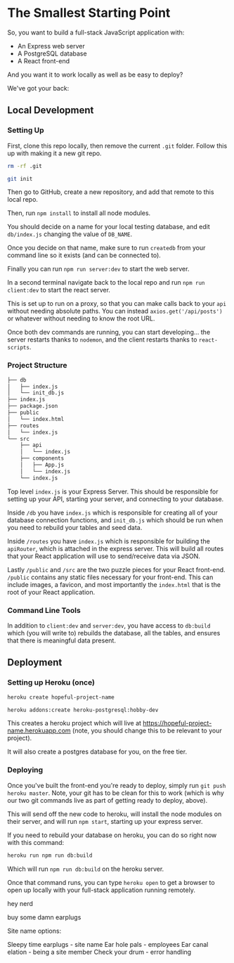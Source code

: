 # The Smallest Starting Point

So, you want to build a full-stack JavaScript application with:

- An Express web server
- A PostgreSQL database
- A React front-end

And you want it to work locally as well as be easy to deploy?

We've got your back:

## Local Development

### Setting Up

First, clone this repo locally, then remove the current `.git` folder. Follow this up with making it a new git repo.

```bash
rm -rf .git

git init
```

Then go to GitHub, create a new repository, and add that remote to this local repo.

Then, run `npm install` to install all node modules.

You should decide on a name for your local testing database, and edit `db/index.js` changing the value of `DB_NAME`.

Once you decide on that name, make sure to run `createdb` from your command line so it exists (and can be connected to).

Finally you can run `npm run server:dev` to start the web server.

In a second terminal navigate back to the local repo and run `npm run client:dev` to start the react server.

This is set up to run on a proxy, so that you can make calls back to your `api` without needing absolute paths. You can instead `axios.get('/api/posts')` or whatever without needing to know the root URL.

Once both dev commands are running, you can start developing... the server restarts thanks to `nodemon`, and the client restarts thanks to `react-scripts`.

### Project Structure

```bash
├── db
│   ├── index.js
│   └── init_db.js
├── index.js
├── package.json
├── public
│   └── index.html
├── routes
│   └── index.js
└── src
    ├── api
    │   └── index.js
    ├── components
    │   ├── App.js
    │   └── index.js
    └── index.js
```

Top level `index.js` is your Express Server. This should be responsible for setting up your API, starting your server, and connecting to your database.

Inside `/db` you have `index.js` which is responsible for creating all of your database connection functions, and `init_db.js` which should be run when you need to rebuild your tables and seed data.

Inside `/routes` you have `index.js` which is responsible for building the `apiRouter`, which is attached in the express server. This will build all routes that your React application will use to send/receive data via JSON.

Lastly `/public` and `/src` are the two puzzle pieces for your React front-end. `/public` contains any static files necessary for your front-end. This can include images, a favicon, and most importantly the `index.html` that is the root of your React application.

### Command Line Tools

In addition to `client:dev` and `server:dev`, you have access to `db:build` which (you will write to) rebuilds the database, all the tables, and ensures that there is meaningful data present.

## Deployment

### Setting up Heroku (once)

```bash
heroku create hopeful-project-name

heroku addons:create heroku-postgresql:hobby-dev
```

This creates a heroku project which will live at https://hopeful-project-name.herokuapp.com (note, you should change this to be relevant to your project).

It will also create a postgres database for you, on the free tier.

### Deploying

Once you've built the front-end you're ready to deploy, simply run `git push heroku master`. Note, your git has to be clean for this to work (which is why our two git commands live as part of getting ready to deploy, above).

This will send off the new code to heroku, will install the node modules on their server, and will run `npm start`, starting up your express server.

If you need to rebuild your database on heroku, you can do so right now with this command:

```bash
heroku run npm run db:build
```

Which will run `npm run db:build` on the heroku server.

Once that command runs, you can type `heroku open` to get a browser to open up locally with your full-stack application running remotely.

hey nerd

buy some damn earplugs

Site name options:

Sleepy time earplugs - site name
Ear hole pals - employees
Ear canal elation - being a site member
Check your drum - error handling
